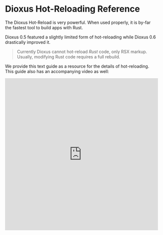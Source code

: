 # Dioxus Hot-Reloading Reference

The Dioxus Hot-Reload is very powerful. When used properly, it is by-far the fastest tool to build apps with Rust.

Dioxus 0.5 featured a slightly limited form of hot-reloading while Dioxus 0.6 drastically improved it.

> Currently Dioxus cannot hot-reload *Rust* code, only RSX markup. Usually, modifying Rust code requires a full rebuild.

We provide this text guide as a resource for the details of hot-reloading. This guide also has an accompanying video as well:


<iframe style="width: 100%" height="500px" class="centered-overflow" src="https://www.youtube.com/embed/Q4Xzz8OJEoc" title="Dioxus 0.6" frameborder="0" allow="accelerometer; autoplay; clipboard-write; encrypted-media; gyroscope; picture-in-picture; web-share" referrerpolicy="strict-origin-when-cross-origin" allowfullscreen></iframe>
